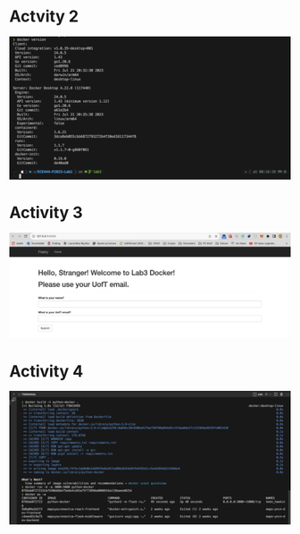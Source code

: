 # Actvity 2

![Alt text](lab3_activity2.png)

# Activity 3

![Alt text](lab3_activity3.png)

# Activity 4

![Alt text](lab3_activity4.png)
